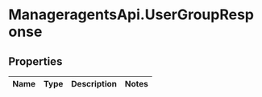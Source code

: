 # ManageragentsApi.UserGroupResponse

## Properties
Name | Type | Description | Notes
------------ | ------------- | ------------- | -------------


